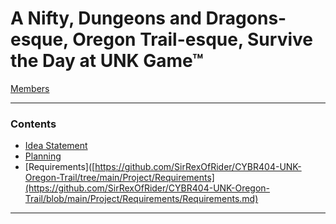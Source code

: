 # A Nifty, Dungeons and Dragons-esque, Oregon Trail-esque, Survive the Day at UNK Game™
[Members](https://github.com/SirRexOfRider/CYBR404-UNK-Oregon-Trail/blob/main/Project/Members.md)
<hr>

### Contents
- [Idea Statement](https://github.com/SirRexOfRider/CYBR404-UNK-Oregon-Trail/blob/main/Project/IdeaStatement.md)
- [Planning](https://github.com/SirRexOfRider/CYBR404-UNK-Oregon-Trail/blob/main/Project/Planning/Planning.md)
- [Requirements]([https://github.com/SirRexOfRider/CYBR404-UNK-Oregon-Trail/tree/main/Project/Requirements](https://github.com/SirRexOfRider/CYBR404-UNK-Oregon-Trail/blob/main/Project/Requirements/Requirements.md)
<hr>


